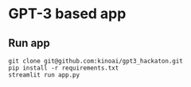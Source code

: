 # GPT-3 based app

## Run app
```
git clone git@github.com:kinoai/gpt3_hackaton.git
pip install -r requirements.txt
streamlit run app.py
```



<!-- ```
apt-get install libpoppler-cpp-dev
``` -->